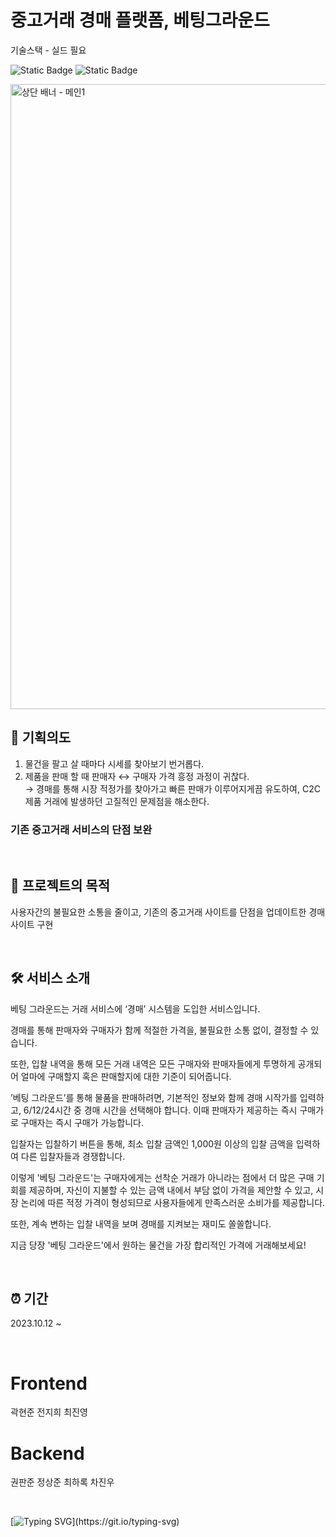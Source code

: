<!-- ![header](https://capsule-render.vercel.app/api?type=waving&color=0:284377,50:7e93ba,100:1b2f55&height=200&section=header&text=Betting%20Ground&fontSize=75&animation=fadeIn&fontAlignY=35&fontColor=ffffff)-->

# 중고거래 경매 플랫폼, 베팅그라운드

기술스택 - 실드 필요

![Static Badge](https://img.shields.io/badge/React-ffffff?style=for-the-badge&logo=react)
![Static Badge](https://img.shields.io/badge/JavaScript-ffffff?style=for-the-badge&logo=javascript)



<img width="1000" alt="상단 배너 - 메인1" src="https://github.com/invisible-hands/.github/assets/47032054/bee2893f-a4d2-4d7c-b282-69667e863f46">  

</br>

## 🌟 기획의도
1. 물건을 팔고 살 때마다 시세를 찾아보기 번거롭다.  
2. 제품을 판매 할 때 판매자 ↔ 구매자 가격 흥정 과정이 귀찮다.  
→ 경매를 통해 시장 적정가를 찾아가고 빠른 판매가 이루어지게끔 유도하여, C2C 제품 거래에 발생하던 고질적인 문제점을 해소한다.
### **기존 중고거래 서비스의 단점 보완**

</br>

## 🎯 프로젝트의 목적
사용자간의 불필요한 소통을 줄이고, 기존의 중고거래 사이트를 단점을 업데이트한 경매 사이트 구현

</br>

## 🛠️ 서비스 소개 
베팅 그라운드는 거래 서비스에 ‘경매’ 시스템을 도입한 서비스입니다.

경매를 통해 판매자와 구매자가 함께 적절한 가격을, 불필요한 소통 없이, 결정할 수 있습니다.

또한, 입찰 내역을 통해 모든 거래 내역은 모든 구매자와 판매자들에게 투명하게 공개되어 얼마에 구매할지 혹은 판매할지에 대한 기준이 되어줍니다.

’베팅 그라운드’를 통해 물품을 판매하려면, 기본적인 정보와 함께 경매 시작가를 입력하고, 6/12/24시간 중 경매 시간을 선택해야 합니다. 
이때 판매자가 제공하는 즉시 구매가로 구매자는 즉시 구매가 가능합니다.

입찰자는 입찰하기 버튼을 통해, 최소 입찰 금액인 1,000원 이상의 입찰 금액을 입력하여 다른 입찰자들과 경쟁합니다.

이렇게 '베팅 그라운드'는 구매자에게는 선착순 거래가 아니라는 점에서 더 많은 구매 기회를 제공하며, 자신이 지불할 수 있는 금액 내에서 부담 없이 가격을 제안할 수 있고, 시장 논리에 따른 적정 가격이 형성되므로 사용자들에게 만족스러운 소비가를 제공합니다.

또한, 계속 변하는 입찰 내역을 보며 경매를 지켜보는 재미도 쏠쏠합니다.

지금 당장 '베팅 그라운드'에서 원하는 물건을 가장 합리적인 가격에 거래해보세요!


</br>

## ⏰ 기간
2023.10.12 ~

</br>


<p align="center">

<h1>Frontend</h1>
곽현준
전지희
최진영

<h1>Backend</h1>
권판준  
정상준  
최하록
차진우
</p>

</br>

[![Typing SVG](https://readme-typing-svg.demolab.com?font=Ubuntu&size=50&duration=1500&pause=2000&color=303336&vCenter=true&width=720&height=100&lines=Done+is+better+than+perfect!)](https://git.io/typing-svg)
